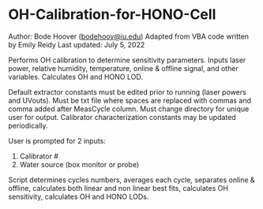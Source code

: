 # OH-Calibration-for-HONO-Cell
Author: Bode Hoover (bodehoov@iu.edu)
Adapted from VBA code written by Emily Reidy
Last updated: July 5, 2022

Performs OH calibration to determine sensitivity parameters. 
Inputs laser power, relative humidity, temperature, online &amp; offline signal, and other variables. Calculates OH and HONO LOD.




Default extractor constants must be edited prior to running (laser powers and UVouts). 
Must be txt file where spaces are replaced with commas and comma added after MeasCycle column.
Must change directory for unique user for output.
Calibrator characterization constants may be updated periodically. 

User is prompted for 2 inputs:
1. Calibrator #
2. Water source (box monitor or probe)

Script determines cycles numbers, averages each cycle, separates online & offline, calculates both linear and non linear best fits, calculates OH sensitivity, calculates OH and HONO LODs.
